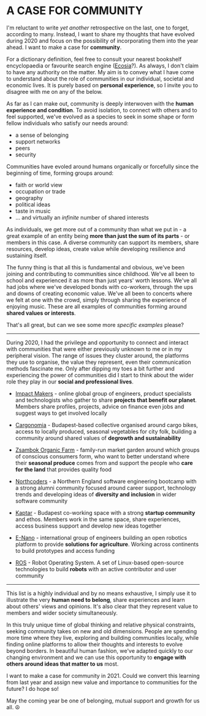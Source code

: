 # A CASE FOR COMMUNITY

I'm reluctant to write *yet another* retrospective on the last, one to forget, according to many. Instead, I want to share my thoughts that have evolved during 2020 and focus on the possibility of incorporating them into the year ahead. I want to make a case for **community**.

For a dictionary definition, feel free to consult your nearest bookshelf encyclopaedia or favourite search engine ([Ecosia](https://www.ecosia.org/)?). As always, I don't claim to have any authority on the matter. My aim is to convey what I have come to understand about the role of communities in our individual, societal and economic lives. It is purely based on **personal experience**, so I invite you to disagree with me on any of the below.

As far as I can make out, community is deeply interwoven with the **human experience and condition**. To avoid isolation, to connect with others and to feel supported, we've evolved as a species to seek in some shape or form fellow individuals who satisfy our needs around: 
- a sense of belonging
- support networks
- peers 
- security

Communities have evoled around humans organically or forcefully since the beginning of time, forming groups around:
- faith or world view
- occupation or trade
- geography
- political ideas
- taste in music
- ... and virtually an *infinite* number of shared interests

As individuals, we get more out of a community than what we put in - a great example of an entity being **more than just the sum of its parts** - or members in this case. A diverse community can support its members, share resources, develop ideas, create value while developing resilience and sustaining itself.

The funny thing is that all this is fundamental and obvious, we've been joining and contributing to communities since childhood. We've all been to school and experienced it as more than just years' worth lessons. We've all had jobs where we've developed bonds with co-workers, through the ups and downs of creating economic value. We've all been to concerts where we felt at one with the crowd, simply through sharing the experience of enjoying music. These are all examples of communities forming around **shared values or interests**. 

That's all great, but can we see some more *specific examples* please?

---

During 2020, I had the privilege and opportunity to connect and interact with communities that were either previously unknown to me or in my peripheral vision. The range of issues they cluster around, the platforms they use to organise, the value they represent, even their communication methods fascinate me. Only after dipping my toes a bit further and experiencing the power of communities did I start to think about the wider role they play in our **social and professional lives**.

- [Impact Makers](https://techimpactmakers.com/) - online global group of engineers, product specialists and technologists who gather to share **projects that benefit our planet**. Members share profiles, projects, advice on finance even jobs and suggest ways to get involved locally 

- [Cargonomia](http://cargonomia.hu/?lang=en) - Budapest-based collective organised around cargo bikes, access to locally produced, seasonal vegetables for city folk, building a community around shared values of **degrowth and sustainability**

- [Zsambok Organic Farm](https://en.zsambokibiokert.hu/) - family-run market garden around which groups of conscious consumers form, who want to better understand where their **seasonal produce** comes from and support the people who **care for the land** that provides quality food 

- [Northcoders](https://northcoders.com/) - a Northern England software engineering bootcamp with a strong alumni community focused around career support, technology trends and developing ideas of **diversity and inclusion** in wider software community 

- [Kaptar](https://kaptarbudapest.hu/en/) - Budapest co-working space with a strong **startup community** and ethos. Members work in the same space, share experiences, access business support and develop new ideas together

- [E-Nano](https://www.e-nano.io/) - international group of engineers building an open robotics platform to provide **solutions for agriculture**. Working across continents to build prototypes and access funding

- [ROS](https://www.ros.org/) - Robot Operating System. A set of Linux-based open-source technologies to build **robots** with an active contributor and user community 

---

This list is a highly individual and by no means exhaustive, I simply use it to illustrate the very **human need to belong**, share experiences and learn about others' views and opinions. It's also clear that they represent value to members and wider society simultaneously. 

In this truly unique time of global thinking and relative physical constraints, seeking community takes on new and old dimensions. People are spending more time where they live, exploring and building communities locally, while finding online platforms to allow their thoughts and interests to evolve beyond borders. In beautiful human fashion, we've adapted quickly to our changing environment and we can use this opportunity to **engage with others around ideas that matter to us** most.

I want to make a case for community in 2021. Could we convert this learning from last year and assign new value and importance to communities for the future? I do hope so!

May the coming year be one of belonging, mutual support and growth for us all. ☮



